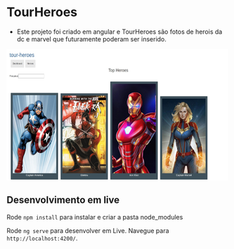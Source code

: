 # TourHeroes

- Este projeto foi criado em angular e TourHeroes são fotos de herois da dc e marvel que futuramente poderam ser inserido.

<div align='center'>
  <div>
    <img height='300px' width='auto' src='src/assets/AppAtualizado.jpeg'/>
  </div>
</div>

## Desenvolvimento em live
Rode `npm install` para instalar e criar a pasta node_modules

Rode `ng serve` para desenvolver em Live. 
Navegue para `http://localhost:4200/`. 

